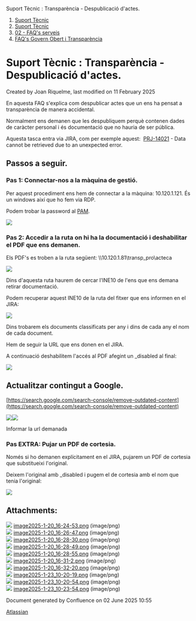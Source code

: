 Suport Tècnic : Transparència - Despublicació d'actes.  

1.  [Suport Tècnic](index.md)
2.  [Suport Tècnic](13893782.md)
3.  [02 - FAQ's serveis](26313393.md)
4.  [FAQ's Govern Obert i Transparència](100008586.md)

Suport Tècnic : Transparència - Despublicació d'actes.
======================================================

Created by Joan Riquelme, last modified on 11 February 2025

En aquesta FAQ s'explica com despublicar actes que un ens ha pensat a transparència de manera accidental.

Normalment ens demanen que les despubliquem perquè contenen dades de caràcter personal i és documentació que no hauria de ser pública.

Aquesta tasca entra via JIRA, com per exemple aquest:  [PRJ-14021](https://contacte.aoc.cat/browse/PRJ-14021?src=confmacro) - Data cannot be retrieved due to an unexpected error.

  

Passos a seguir.
----------------

### Pas 1: Connectar-nos a la màquina de gestió.

Per aquest procediment ens hem de connectar a la màquina: 10.120.1.121. És un windows així que ho fem via RDP.

Podem trobar la password al [PAM](https://pam.aoc.cat/SecretServer/app/#/secrets/4561/general).

![](attachments/118555109/118555110.png)

  

### Pas 2: Accedir a la ruta on hi ha la documentació i deshabilitar el PDF que ens demanen.

Els PDF's es troben a la ruta següent: \\\\10.120.1.81\\transp\_pro\\acteca

![](attachments/118555109/118555111.png)

Dins d'aquesta ruta haurem de cercar l'INE10 de l'ens que ens demana retirar documentació.

Podem recuperar aquest INE10 de la ruta del fitxer que ens informen en el JIRA:

![](attachments/118555109/118555112.png)

Dins trobarem els documents classificats per any i dins de cada any el nom de cada document. 

Hem de seguir la URL que ens donen en el JIRA.

A continuació deshabilitem l'accés al PDF afegint un \_disabled al final:

![](attachments/118555109/118555115.png)

  

Actualitzar contingut a Google.
-------------------------------

[https://search.google.com/search-console/remove-outdated-content](https://search.google.com/search-console/remove-outdated-content)

![](attachments/118555109/118555143.png)![](attachments/118555109/118555145.png)

Informar la url demanada

### Pas EXTRA: Pujar un PDF de cortesia.

Només si ho demanen explícitament en el JIRA, pujarem un PDF de cortesia que substitueixi l'original.

Deixem l'original amb \_disabled i pugem el de cortesia amb el nom que tenia l'original:

![](attachments/118555109/118555116.png)

  

Attachments:
------------

![](images/icons/bullet_blue.gif) [image2025-1-20\_16-24-53.png](attachments/118555109/118555110.png) (image/png)  
![](images/icons/bullet_blue.gif) [image2025-1-20\_16-26-47.png](attachments/118555109/118555111.png) (image/png)  
![](images/icons/bullet_blue.gif) [image2025-1-20\_16-28-30.png](attachments/118555109/118555112.png) (image/png)  
![](images/icons/bullet_blue.gif) [image2025-1-20\_16-28-49.png](attachments/118555109/118555113.png) (image/png)  
![](images/icons/bullet_blue.gif) [image2025-1-20\_16-28-55.png](attachments/118555109/118555114.png) (image/png)  
![](images/icons/bullet_blue.gif) [image2025-1-20\_16-31-2.png](attachments/118555109/118555115.png) (image/png)  
![](images/icons/bullet_blue.gif) [image2025-1-20\_16-32-20.png](attachments/118555109/118555116.png) (image/png)  
![](images/icons/bullet_blue.gif) [image2025-1-23\_10-20-19.png](attachments/118555109/118555143.png) (image/png)  
![](images/icons/bullet_blue.gif) [image2025-1-23\_10-20-54.png](attachments/118555109/118555144.png) (image/png)  
![](images/icons/bullet_blue.gif) [image2025-1-23\_10-23-54.png](attachments/118555109/118555145.png) (image/png)  

Document generated by Confluence on 02 June 2025 10:55

[Atlassian](http://www.atlassian.com/)